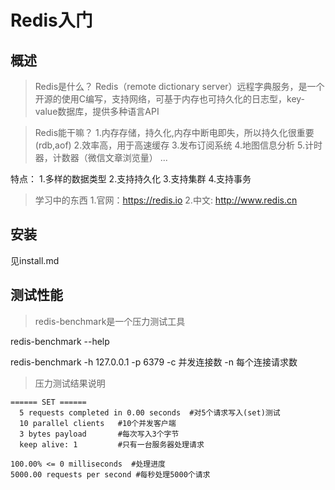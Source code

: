 # Redis入门

## 概述
> Redis是什么？
Redis（remote dictionary server）远程字典服务，是一个开源的使用C编写，支持网络，可基于内存也可持久化的日志型，key-value数据库，提供多种语言API

> Redis能干嘛？
1.内存存储，持久化,内存中断电即失，所以持久化很重要(rdb,aof)
2.效率高，用于高速缓存
3.发布订阅系统
4.地图信息分析
5.计时器，计数器（微信文章浏览量）
...

特点： 
  1.多样的数据类型
  2.支持持久化
  3.支持集群
  4.支持事务

> 学习中的东西
1.官网：https://redis.io
2.中文: http://www.redis.cn


## 安装
见install.md


## 测试性能

> redis-benchmark是一个压力测试工具

redis-benchmark --help

redis-benchmark -h 127.0.0.1 -p 6379  -c 并发连接数 -n 每个连接请求数


> 压力测试结果说明

```
====== SET ======
  5 requests completed in 0.00 seconds  #对5个请求写入(set)测试
  10 parallel clients   #10个并发客户端
  3 bytes payload       #每次写入3个字节
  keep alive: 1         #只有一台服务器处理请求

100.00% <= 0 milliseconds  #处理进度
5000.00 requests per second #每秒处理5000个请求
```
